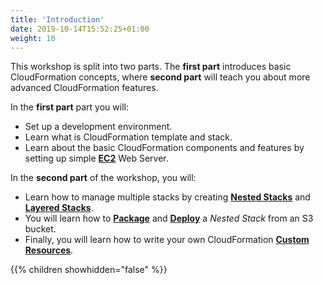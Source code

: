 ```yaml
---
title: 'Introduction'
date: 2019-10-14T15:52:25+01:00
weight: 10
---
```


This workshop is split into two parts. The **first part** introduces basic CloudFormation concepts, where **second part** will teach you about more advanced CloudFormation features.

In the **first part** part you will:

+ Set up a development environment.
+ Learn what is CloudFormation template and stack.
+ Learn about the basic CloudFormation components and features by setting up simple **[EC2](https://aws.amazon.com/ec2/)** Web Server.

In the **second part** of the workshop, you will:

+ Learn how to manage multiple stacks by creating **[Nested Stacks](https://docs.aws.amazon.com/AWSCloudFormation/latest/UserGuide/using-cfn-nested-stacks.html)** and **[Layered Stacks](https://docs.aws.amazon.com/AWSCloudFormation/latest/UserGuide/using-cfn-stack-exports.html)**.
+ You will learn how to **[Package](https://docs.aws.amazon.com/AWSCloudFormation/latest/UserGuide/using-cfn-cli-package.html)** and **[Deploy](https://docs.aws.amazon.com/AWSCloudFormation/latest/UserGuide/using-cfn-cli-deploy.html)** a _Nested Stack_ from an S3 bucket.
+ Finally, you will learn how to write your own CloudFormation **[Custom Resources](https://docs.aws.amazon.com/AWSCloudFormation/latest/UserGuide/template-custom-resources.html)**.


{{% children showhidden="false" %}}
